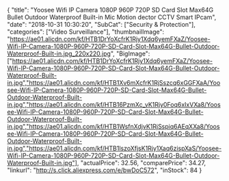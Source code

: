 {
	"title": "Yoosee Wifi IP Camera 1080P 960P 720P SD Card Slot Max64G Bullet Outdoor Waterproof Built-in Mic Motion dector CCTV Smart IPcam",
	"date": "2018-10-31 10:30:20",
	"SubCat": ["Security & Protection"],
	"categories": ["Video Surveillance"],
	"thumbnailImage": "https://ae01.alicdn.com/kf/HTB1DrYoXcfrK1Rjy1Xdq6yemFXaZ/Yoosee-Wifi-IP-Camera-1080P-960P-720P-SD-Card-Slot-Max64G-Bullet-Outdoor-Waterproof-Built-in.jpg_220x220.jpg",
	"BigImage": ["https://ae01.alicdn.com/kf/HTB1DrYoXcfrK1Rjy1Xdq6yemFXaZ/Yoosee-Wifi-IP-Camera-1080P-960P-720P-SD-Card-Slot-Max64G-Bullet-Outdoor-Waterproof-Built-in.jpg","https://ae01.alicdn.com/kf/HTB1Xv6mXcfrK1RjSszcq6xGGFXaA/Yoosee-Wifi-IP-Camera-1080P-960P-720P-SD-Card-Slot-Max64G-Bullet-Outdoor-Waterproof-Built-in.jpg","https://ae01.alicdn.com/kf/HTB16PzmXc_vK1Rjy0Foq6xIxVXa8/Yoosee-Wifi-IP-Camera-1080P-960P-720P-SD-Card-Slot-Max64G-Bullet-Outdoor-Waterproof-Built-in.jpg","https://ae01.alicdn.com/kf/HTB1WsfnXdjvK1RjSspiq6AEqXXa8/Yoosee-Wifi-IP-Camera-1080P-960P-720P-SD-Card-Slot-Max64G-Bullet-Outdoor-Waterproof-Built-in.jpg","https://ae01.alicdn.com/kf/HTB1lszoXfjsK1Rjy1Xaq6zispXaS/Yoosee-Wifi-IP-Camera-1080P-960P-720P-SD-Card-Slot-Max64G-Bullet-Outdoor-Waterproof-Built-in.jpg"],
	"actualPrice": 32.56,
	"comparePrice": 34.27,
	"linkurl": "http://s.click.aliexpress.com/e/bwDoC572",
	"inStock": 84
}
